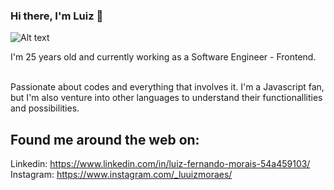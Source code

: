 ### Hi there, I'm Luiz 👋

![Alt text](https://blog.dankicode.com/wp-content/uploads/2018/03/introdu%C3%A7%C3%A3o-ao-javascript.png)

I'm 25 years old and currently working as a Software Engineer - Frontend. <br><br>

Passionate about codes and everything that involves it. I'm a Javascript fan, but I'm also venture into other languages to understand their functionallities and possibilities.

## Found me around the web on:

Linkedin: https://www.linkedin.com/in/luiz-fernando-morais-54a459103/ <br>
Instagram: https://www.instagram.com/_luuizmoraes/

